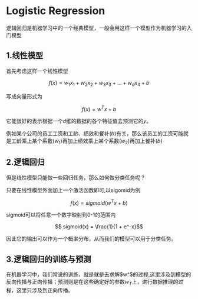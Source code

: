 # Logistic Regression

逻辑回归是机器学习中的一个经典模型，一般会用这样一个模型作为机器学习的入门模型

## 1.线性模型

首先考虑这样一个线性模型

$$ f(x) = w_1x_1 + w_2x_2 + w_3x_3 + ... + w_dx_4 + b$$

写成向量形式为

$$ f(x) = w^Tx + b$$

它能很好的表示根据一个$d$维的数据的各个特征值去预测它的$y$。

例如某个公司的员工工资和工龄、绩效和餐补($b$)有关，那么该员工的工资可能就是工龄乘上某个系数($w_1$)再加上绩效乘上某个系数($w_2$)再加上餐补($b$)

## 2.逻辑回归

但是线性模型只能做一些回归任务，那么如何做分类任务呢？

只要在线性模型外面加上一个激活函数即可,以sigomid为例

$$ f(x)  = sigmoid(w^Tx + b) $$

sigmoid可以将任意一个数字映射到0-1的范围内

$$ sigmoid(x) = \frac{1}{1 + e^-x}$$

因此它的输出可以作为一个概率分布，从而我们的模型可以用于分类任务。

## 3.逻辑回归的训练与预测

在机器学习中，我们常说的训练，就是就是去求解$w^$的过程,这里涉及到模型的反向传播与正向传播；预测则是在这些确定好的参数$w_T$上，进行数据推理的过程，这里只涉及到正向传播。